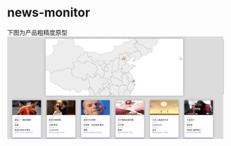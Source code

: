 # news-monitor
下图为产品粗精度原型
![image](https://github.com/zy1996code/New_monitor/blob/master/news_map.png)
